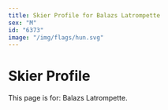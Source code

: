 ```yaml
---
title: Skier Profile for Balazs Latrompette
sex: "M"
id: "6373"
image: "/img/flags/hun.svg" 
---
```


# Skier Profile

This page is for: Balazs Latrompette.
    